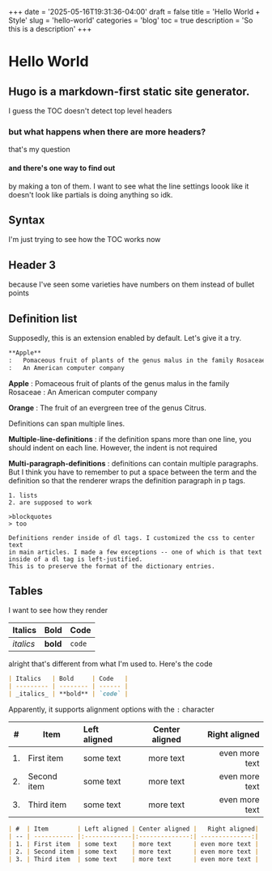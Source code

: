 +++
date = '2025-05-16T19:31:36-04:00'
draft = false
title = 'Hello World + Style'
slug = 'hello-world'
categories = 'blog'
toc = true
description = 'So this is a description'
+++
# Hello World
## Hugo is a markdown-first static site generator.
I guess the TOC doesn't detect top level headers
### but what happens when there are more headers?
that's my question
#### and there's one way to find out
by making a ton of them.
I want to see what the line settings loook like
it doesn't look like partials is doing anything so idk.

## Syntax
I'm just trying to see how the TOC works now

## Header 3
because I've seen some varieties have numbers on them instead of bullet points

## Definition list
 Supposedly, this is an extension enabled by default.
Let's give it a try.

```markdown
**Apple**
:   Pomaceous fruit of plants of the genus malus in the family Rosaceae
:   An American computer company
```

**Apple**
:   Pomaceous fruit of plants of the genus malus in the family Rosaceae
:   An American computer company

**Orange**
:    The fruit of an evergreen tree of the genus Citrus.

Definitions can span multiple lines.

**Multiple-line-definitions**
:   if the definition spans more than one line, you should indent 
    on each line. However, the indent is not required


**Multi-paragraph-definitions**
:   definitions can contain multiple paragraphs. But I think you have to 
    remember to put a space between the term and the definition so that 
    the renderer wraps the definition paragraph in p tags.

    1. lists
    2. are supposed to work

    >blockquotes
    > too

    Definitions render inside of dl tags. I customized the css to center text 
    in main articles. I made a few exceptions -- one of which is that text inside of a dl tag is left-justified. 
    This is to preserve the format of the dictionary entries.

## Tables
I want to see how they render

| Italics   | Bold     | Code   |
| --------- | -------- | ------ |
| _italics_ | **bold** | `code` |

alright that's different from what I'm used to.
Here's the code
```markdown
| Italics   | Bold     | Code   |
| --------- | -------- | ------ |
| _italics_ | **bold** | `code` |
```

Apparently, it supports alignment options with the `:` character

| #  | Item        | Left aligned | Center aligned |   Right aligned|
| -- | ----------- |:-------------|:--------------:| --------------:|
| 1. | First item  | some text    | more text      | even more text |
| 2. | Second item | some text    | more text      | even more text |
| 3. | Third item  | some text    | more text      | even more text |


```markdown
| #  | Item        | Left aligned | Center aligned |   Right aligned|
| -- | ----------- |:-------------|:--------------:| --------------:|
| 1. | First item  | some text    | more text      | even more text |
| 2. | Second item | some text    | more text      | even more text |
| 3. | Third item  | some text    | more text      | even more text |
```

